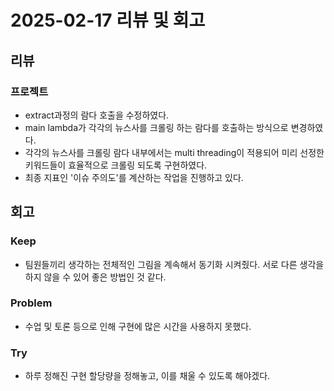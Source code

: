 # 2025-02-17 리뷰 및 회고

## 리뷰

### 프로젝트
- extract과정의 람다 호출을 수정하였다.
- main lambda가 각각의 뉴스사를 크롤링 하는 람다를 호출하는 방식으로 변경하였다. 
- 각각의 뉴스사를 크롤링 람다 내부에서는 multi threading이 적용되어 미리 선정한 키워드들이 효율적으로 크롤링 되도록 구현하였다.
- 최종 지표인 '이슈 주의도'를 계산하는 작업을 진행하고 있다.

## 회고
### Keep
- 팀원들끼리 생각하는 전체적인 그림을 계속해서 동기화 시켜줬다. 서로 다른 생각을 하지 않을 수 있어 좋은 방법인 것 같다.

### Problem
- 수업 및 토론 등으로 인해 구현에 많은 시간을 사용하지 못했다. 

### Try
- 하루 정해진 구현 할당량을 정해놓고, 이를 채울 수 있도록 해야겠다. 